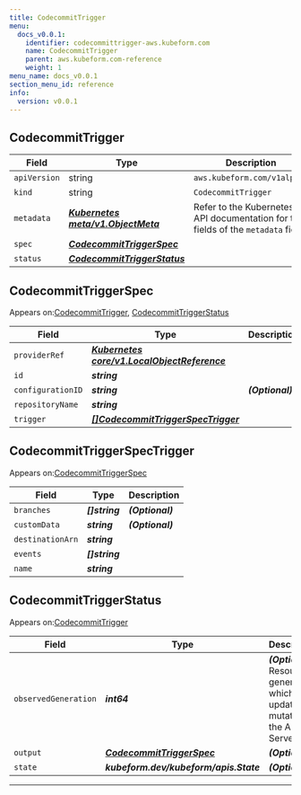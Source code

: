 ```yaml
---
title: CodecommitTrigger
menu:
  docs_v0.0.1:
    identifier: codecommittrigger-aws.kubeform.com
    name: CodecommitTrigger
    parent: aws.kubeform.com-reference
    weight: 1
menu_name: docs_v0.0.1
section_menu_id: reference
info:
  version: v0.0.1
---
```


## CodecommitTrigger
| Field | Type | Description |
| ------ | ----- | ----------- |
| `apiVersion` | string | `aws.kubeform.com/v1alpha1` |
|    `kind` | string | `CodecommitTrigger` |
| `metadata` | ***[Kubernetes meta/v1.ObjectMeta](https://kubernetes.io/docs/reference/generated/kubernetes-api/v1.13/#objectmeta-v1-meta)***|Refer to the Kubernetes API documentation for the fields of the `metadata` field.|
| `spec` | ***[CodecommitTriggerSpec](#codecommittriggerspec)***||
| `status` | ***[CodecommitTriggerStatus](#codecommittriggerstatus)***||
## CodecommitTriggerSpec

Appears on:[CodecommitTrigger](#codecommittrigger), [CodecommitTriggerStatus](#codecommittriggerstatus)

| Field | Type | Description |
| ------ | ----- | ----------- |
| `providerRef` | ***[Kubernetes core/v1.LocalObjectReference](https://kubernetes.io/docs/reference/generated/kubernetes-api/v1.13/#localobjectreference-v1-core)***||
| `id` | ***string***||
| `configurationID` | ***string***| ***(Optional)*** |
| `repositoryName` | ***string***||
| `trigger` | ***[[]CodecommitTriggerSpecTrigger](#codecommittriggerspectrigger)***||
## CodecommitTriggerSpecTrigger

Appears on:[CodecommitTriggerSpec](#codecommittriggerspec)

| Field | Type | Description |
| ------ | ----- | ----------- |
| `branches` | ***[]string***| ***(Optional)*** |
| `customData` | ***string***| ***(Optional)*** |
| `destinationArn` | ***string***||
| `events` | ***[]string***||
| `name` | ***string***||
## CodecommitTriggerStatus

Appears on:[CodecommitTrigger](#codecommittrigger)

| Field | Type | Description |
| ------ | ----- | ----------- |
| `observedGeneration` | ***int64***| ***(Optional)*** Resource generation, which is updated on mutation by the API Server.|
| `output` | ***[CodecommitTriggerSpec](#codecommittriggerspec)***| ***(Optional)*** |
| `state` | ***kubeform.dev/kubeform/apis.State***| ***(Optional)*** |
---

